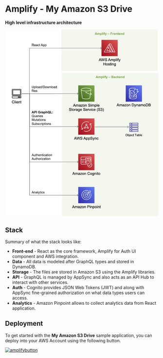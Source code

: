 # Amplify - My Amazon S3 Drive

**High level infrastructure architecture**

![Amplify - My Amazon S3 Drive](images/diagram.png)

## Stack

Summary of what the stack looks like:

* **Front-end** - React as the core framework, Amplify for Auth UI component and AWS integration.
* **Data** - All data is modeled after GraphQL types and stored in DynamoDB.
* **Storage** - The files are stored in Amazon S3 using the Amplify libraries.
* **API** - GraphQL is managed by AppSync and also acts as an API Hub to interact with other services.
* **Auth** - Cognito provides JSON Web Tokens (JWT) and along with AppSync fine-grained authorization on what data types users can access.
* **Analytics** - Amazon Pinpoint allows to collect analytics data from React application.

## Deployment

To get started with the **My Amazon S3 Drive** sample application, you can deploy into your AWS Account using the following button.

[![amplifybutton](https://oneclick.amplifyapp.com/button.svg)](https://console.aws.amazon.com/amplify/home#/deploy?repo=https://github.com/aurbac/amplify-my-amazon-s3-drive)